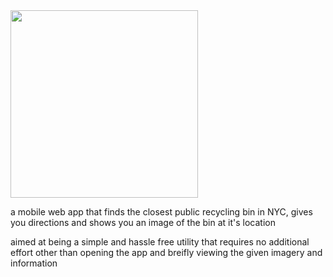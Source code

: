 <img width="300px" src="http://recyc.ly/img/logo.png"/>

a mobile web app that finds the closest public recycling bin in NYC, gives you directions and shows you an image of the bin at it's location

aimed at being a simple and hassle free utility that requires no additional effort other than opening the app and breifly viewing the given imagery and information 
